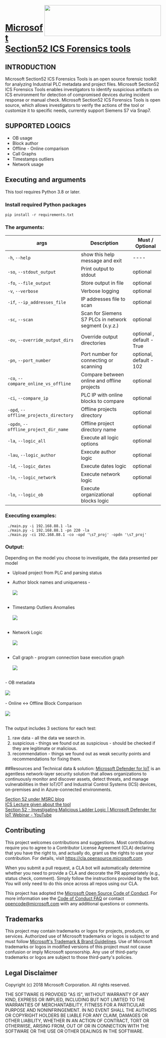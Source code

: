 <img src='https://github.com/microsoft/ics-forensics-tools/blob/main/assets/img/section52.png' img align='right' width='377' height='100'/>
<br/>

# [Microsoft Section52 ICS Forensics tools](https://azure.microsoft.com/en-us/products/iot-defender/)

## INTRODUCTION
Microsoft Section52 ICS Forensics Tools is an open source forensic toolkit for analyzing
Industrial PLC metadata and project files. Microsoft Section52 ICS Forensics Tools enables
investigators to identify suspicious artifacts on ICS environment for detection of compromised devices
during incident response or manual check. Microsoft Section52 ICS Forensics Tools is
open source, which allows investigators to verify the actions of
the tool or customize it to specific needs, currently support Siemens S7 via Snap7.

## SUPPORTED LOGICS
- OB usage
- Block author
- Offline - Online comparison
- Call Graphs
- Timestamps outliers
- Network usage

## Executing and arguments

This tool requires Python 3.8 or later.

### Install required Python packages
`pip install -r requirements.txt`

### The arguments:
 **args**  | **Description**							                                      | **Must / Optional**
-----------| ------------------------------------------------------------------------------| -------------------
`-h`, `--help`							|show this help message and exit						| ----
`-so`, `--stdout_output`				|Print output to stdout									|optional
`-fo`, `--file_output`					|Store output in file									|optional
`-v`, `--verbose`						|Verbose logging											| optional
`-if`, `--ip_addresses_file`			|IP addresses file to scan								|optional
`-sc`, `--scan`							|Scan for Siemens S7 PLCs in network segment (x.y.z.)	|optional
`-ov`, `--override_output_dirs`			|Override output directories								|optional , default - True
`-pn`, `--port_number`					|Port number for connecting or scanning					|optional, default - 102
`-co`, `--compare_online_vs_offline`	|Compare between online and offline projects				|optional
`-ci`, `--compare_ip`					|PLC IP with online blocks to compare					|optional
`-opd`, `--offline_projects_directory`	|Offline projects directory |optional
`-opdn`, `--offline_project_dir_name`	|Offline project directory name	|optional
`-la`, `--logic_all`					|Execute all logic options	|optional
`-lau`, `--logic_author`				|Execute author logic |optional
`-ld`, `--logic_dates`					|Execute dates logic |optional
`-ln`, `--logic_network`				|Execute network logic|optional
`-lo`, `--logic_ob`						|Execute organizational blocks logic|optional


### Executing examples:
	 ./main.py -i 192.168.88.1 -la
	 ./main.py -i 192.168.88.1 -pn 220 -la
	 ./main.py -ci 192.168.88.1 -co -opd '\s7_proj' -opdn '\s7_proj'


### Output:
Depending on the model you choose to investigate, the data presented per model
- Upload project from PLC and parsing status
- Author block names and uniqueness -
    <br/>   
    <img src='https://github.com/microsoft/ics-forensics-tools/blob/main/assets/img/author_block_metadata.png' img align='center'/>
    <br/><br/>
- Timestamp Outliers Anomalies
    <br/>    
    <img src='https://github.com/microsoft/ics-forensics-tools/blob/main/assets/img/time_outliers.png' img align='center'/>
    <br/><br/>
  
- Network Logic
    <br/>    
    <img src='https://github.com/microsoft/ics-forensics-tools/blob/main/assets/img/communication.png' img align='center'/>
    <br/><br/>
  
- Call graph - program connection base execution graph
    <br/>    
    <img src='https://github.com/microsoft/ics-forensics-tools/blob/main/assets/img/graph_exmp.png' img align='center' />
    <br/>
<br/>
- OB metadata
    <br/><br/>
        <img src='https://github.com/microsoft/ics-forensics-tools/blob/main/assets/img/ob_usage.png' img align='center'/>
    <br/>
<br/>
- Online <-> Offline Block Comparison
    <br/><br/>
        <img src='https://github.com/microsoft/ics-forensics-tools/blob/main/assets/img/offline_online_compare.png' img align='center'/>
    <br/>
<br/>







The output includes 3 sections for each test:
1. raw data - all the data we search in.
2. suspicious - things we found out as suspicious - should be checked if they are legitimate or malicious.
3. recommendation - things we found out as weak security points and recommendations for fixing them.

##Resources and Technical data & solution:
[Microsoft Defender for IoT](https://azure.microsoft.com/en-us/services/iot-defender/#overview) is an agentless network-layer security solution that allows
organizations to continuously monitor and discover assets, detect threats, and manage vulnerabilities in their IoT/OT
and Industrial Control Systems (ICS) devices, on-premises and in Azure-connected environments.

[Section 52 under MSRC blog](https://msrc-blog.microsoft.com/?s=section+52)    <br/>
[ICS Lecture given about the tool](https://ics2022.sched.com/event/15DB2/deep-dive-into-plc-ladder-logic-forensics)    <br/>
[Section 52 - Investigating Malicious Ladder Logic | Microsoft Defender for IoT Webinar - YouTube](https://www.youtube.com/watch?v=g3KLq_IHId4&ab_channel=MicrosoftSecurityCommunity)

## Contributing

This project welcomes contributions and suggestions.  Most contributions require you to agree to a
Contributor License Agreement (CLA) declaring that you have the right to, and actually do, grant us
the rights to use your contribution. For details, visit https://cla.opensource.microsoft.com.

When you submit a pull request, a CLA bot will automatically determine whether you need to provide
a CLA and decorate the PR appropriately (e.g., status check, comment). Simply follow the instructions
provided by the bot. You will only need to do this once across all repos using our CLA.

This project has adopted the [Microsoft Open Source Code of Conduct](https://opensource.microsoft.com/codeofconduct/).
For more information see the [Code of Conduct FAQ](https://opensource.microsoft.com/codeofconduct/faq/) or
contact [opencode@microsoft.com](mailto:opencode@microsoft.com) with any additional questions or comments.

## Trademarks

This project may contain trademarks or logos for projects, products, or services. Authorized use of Microsoft
trademarks or logos is subject to and must follow
[Microsoft's Trademark & Brand Guidelines](https://www.microsoft.com/en-us/legal/intellectualproperty/trademarks/usage/general).
Use of Microsoft trademarks or logos in modified versions of this project must not cause confusion or imply Microsoft sponsorship.
Any use of third-party trademarks or logos are subject to those third-party's policies.

## Legal Disclaimer

Copyright (c) 2018 Microsoft Corporation. All rights reserved.

THE SOFTWARE IS PROVIDED "AS IS", WITHOUT WARRANTY OF ANY KIND, EXPRESS OR
IMPLIED, INCLUDING BUT NOT LIMITED TO THE WARRANTIES OF MERCHANTABILITY,
FITNESS FOR A PARTICULAR PURPOSE AND NONINFRINGEMENT. IN NO EVENT SHALL THE
AUTHORS OR COPYRIGHT HOLDERS BE LIABLE FOR ANY CLAIM, DAMAGES OR OTHER
LIABILITY, WHETHER IN AN ACTION OF CONTRACT, TORT OR OTHERWISE, ARISING FROM,
OUT OF OR IN CONNECTION WITH THE SOFTWARE OR THE USE OR OTHER DEALINGS IN THE SOFTWARE.











